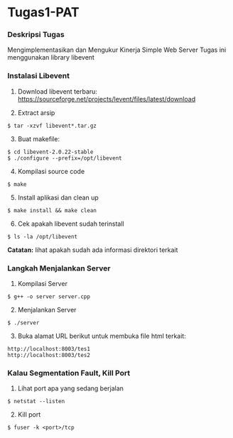 # Tugas1-PAT
### Deskripsi Tugas
Mengimplementasikan dan Mengukur Kinerja Simple Web Server
Tugas ini menggunakan library libevent
### Instalasi Libevent
1) Download libevent terbaru:
https://sourceforge.net/projects/levent/files/latest/download

2) Extract arsip
```
$ tar -xzvf libevent*.tar.gz
```

3) Buat makefile:
```
$ cd libevent-2.0.22-stable
$ ./configure --prefix=/opt/libevent
```

4) Kompilasi source code
```
$ make
```
5) Install aplikasi dan clean up
```
$ make install && make clean
```
6) Cek apakah libevent sudah terinstall
```
$ ls -la /opt/libevent
```
**Catatan:** lihat apakah sudah ada informasi direktori terkait 
### Langkah Menjalankan Server
1) Kompilasi Server
```
$ g++ -o server server.cpp
```
2) Menjalankan Server
```
$ ./server
```
3) Buka alamat URL berikut untuk membuka file html terkait:
```
http://localhost:8003/tes1
http://localhost:8003/tes2
```
### Kalau Segmentation Fault, Kill Port
1) Lihat port apa yang sedang berjalan
```
$ netstat --listen
```
2) Kill port
```
$ fuser -k <port>/tcp
```
